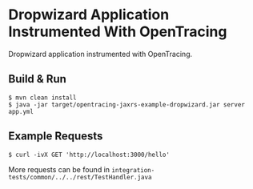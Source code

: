 # Dropwizard Application Instrumented With OpenTracing

Dropwizard application instrumented with OpenTracing.

## Build & Run
```shell
$ mvn clean install
$ java -jar target/opentracing-jaxrs-example-dropwizard.jar server app.yml
```

## Example Requests
```shell
$ curl -ivX GET 'http://localhost:3000/hello'
```

More requests can be found in `integration-tests/common/../../rest/TestHandler.java`
